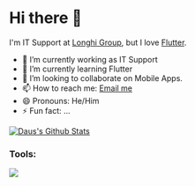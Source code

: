 # Hi there 👋
I'm IT Support at [Longhi Group](https://longhi-group.com), but I love [Flutter](https://flutter.dev/).  

- 🔭 I’m currently working as IT Support </br>
- 🌱 I’m currently learning Flutter </br>
- 👯 I’m looking to collaborate on Mobile Apps. </br>
- 📫 How to reach me: <a href="mailto:dausgnzzz@gmail.com">Email me</a>  </br>
- 😄 Pronouns: He/Him </br>
- ⚡ Fun fact: ... </br>

[![Daus's Github Stats](https://github-readme-stats.vercel.app/api?username=daaa&count_private=true&theme=default&show_icons=true&hide=contribs,prs)](https://github.com/dausdauy)

### Tools:
<img src="https://img.shields.io/badge/Text%20Editor-Visual%20Studio%20Code-blue?&logo=visual%20studio%20code&logoColor=blue" />
